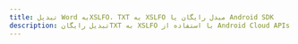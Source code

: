 ---title: تبدیل Word بهXSLFO، TXT به XSLFO مبدل رایگان یا Android SDKdescription: تبدیل رایگانTXT به XSLFO با استفاده از Android Cloud APIs & SDK. همچنین اسناد Microsoft Word و OpenOffice را در Cloud ایجاد، ویرایش و رندر کنید.---